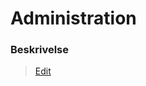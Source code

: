 # Administration

### Beskrivelse

> [Edit](https://github.com/FMDatahub/Portal/blob/main/docs/Moduler/Administration/index.md)
